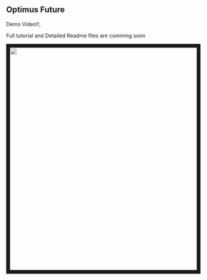 ## Optimus Future

Demo Video!!,

Full tutorial and Detailed Readme files are comming soon

<a href="https://www.youtube.com/watch?v=A8iWvLkExZg" target="_blank"><img src="https://i.ytimg.com/vi/A8iWvLkExZg/hqdefault.jpg" width="1000" height="600" border="10" /></a>

 
